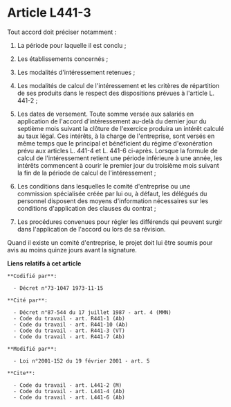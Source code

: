 # Article L441-3

Tout accord doit préciser notamment :

1. La période pour laquelle il est conclu ;

2. Les établissements concernés ;

3. Les modalités d'intéressement retenues ;

4. Les modalités de calcul de l'intéressement et les critères de répartition de ses produits dans le respect des dispositions
prévues à l'article L. 441-2 ;

5. Les dates de versement. Toute somme versée aux salariés en application de l'accord d'intéressement au-delà du dernier jour
du septième mois suivant la clôture de l'exercice produira un intérêt calculé au taux légal. Ces intérêts, à la charge de
l'entreprise, sont versés en même temps que le principal et bénéficient du régime d'exonération prévu aux articles L. 441-4
et L. 441-6 ci-après. Lorsque la formule de calcul de l'intéressement retient une période inférieure à une année, les
intérêts commencent à courir le premier jour du troisième mois suivant la fin de la période de calcul de l'intéressement ;

6. Les conditions dans lesquelles le comité d'entreprise ou une commission spécialisée créée par lui ou, à défaut, les
délégués du personnel disposent des moyens d'information nécessaires sur les conditions d'application des clauses du
contrat ;

7. Les procédures convenues pour régler les différends qui peuvent surgir dans l'application de l'accord ou lors de sa
révision.

Quand il existe un comité d'entreprise, le projet doit lui être soumis pour avis au moins quinze jours avant la signature.

**Liens relatifs à cet article**

	**Codifié par**:

	  - Décret n°73-1047 1973-11-15

	**Cité par**:

	  - Décret n°87-544 du 17 juillet 1987 - art. 4 (MMN)
	  - Code du travail - art. R441-1 (Ab)
	  - Code du travail - art. R441-10 (Ab)
	  - Code du travail - art. R441-3 (VT)
	  - Code du travail - art. R441-7 (Ab)

	**Modifié par**:

	  - Loi n°2001-152 du 19 février 2001 - art. 5

	**Cite**:

	  - Code du travail - art. L441-2 (M)
	  - Code du travail - art. L441-4 (Ab)
	  - Code du travail - art. L441-6 (Ab)
